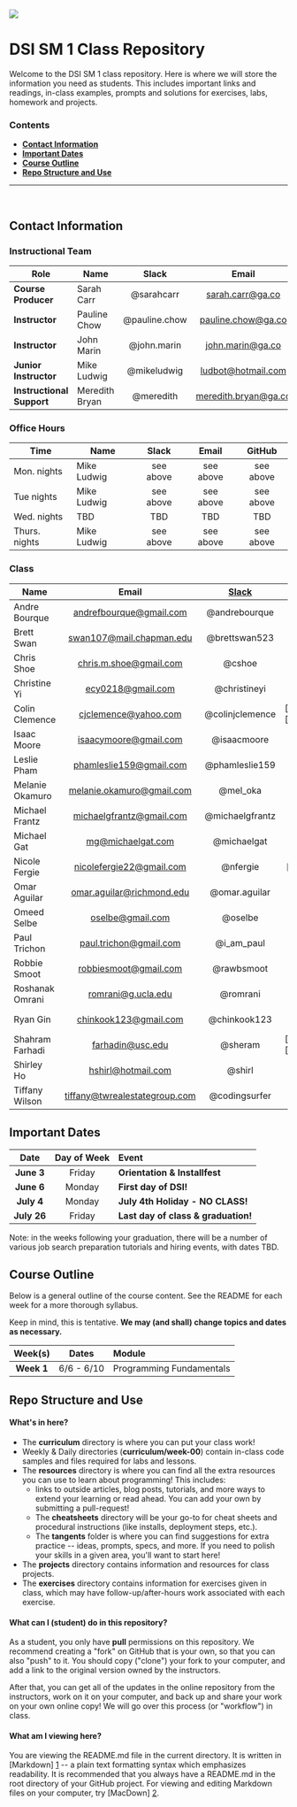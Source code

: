 # ![](https://ga-dash.s3.amazonaws.com/production/assets/logo-9f88ae6c9c3871690e33280fcf557f33.png)
# DSI SM 1 Class Repository

Welcome to the DSI SM 1 class repository. Here is where
we will store the information you need as students. This includes important
links and readings, in-class examples, prompts and solutions for exercises,
labs, homework and projects.

<!--In order to submit your homework to this repo and share it with your
instructional team and classmates, please follow the
**[Homework Submission Process](homework_submission_process.md)**
*[note: this document has not been uploaded yet]*. -->

### Contents

- [**Contact Information**](#contact-information)
- [**Important Dates**](#important-dates)
- [**Course Outline**](#course-outline)
- [**Repo Structure and Use**](#repo-structure-and-use)

---

<br>

## Contact Information

### Instructional Team

| Role                      | Name               | Slack               | Email                    | GitHub                 |
|---------------------------|--------------------|:-------------------:|:------------------------:|:----------------------:|
| **Course Producer**       | Sarah Carr         | @sarahcarr          | sarah.carr@ga.co         | [sarahcarr][sarahcarr] |
| **Instructor**            | Pauline Chow       | @pauline.chow       | pauline.chow@ga.co       | [pauline][pauline]     |
| **Instructor**            | John Marin         | @john.marin         | john.marin@ga.co         | [j-a-marin][j-a-marin] |
| **Junior Instructor**     | Mike Ludwig        | @mikeludwig         | ludbot@hotmail.com       | [mikeludwig][mikeludwig] |
| **Instructional Support** | Meredith Bryan     | @meredith           | meredith.bryan@ga.co     | [mer8][mer8]           |

[sarahcarr]: https://github.com/SarahCarr
[pauline]:   https://github.com/powchow
[j-a-marin]: https://github.com/j-a-marin
[mikeludwig]: https://github.com/mikeludwig
[mer8]:      https://github.com/mer8  

### Office Hours

| Time           | Name            | Slack      | Email                   | GitHub                                        |
|----------------|-----------------|:----------:|:-----------------------:|:---------------------------------------------:|
| Mon. nights    | Mike Ludwig     | see above  | see above               | see above                                     |
| Tue  nights    | Mike Ludwig     | see above  | see above               | see above                                     |
| Wed. nights    | TBD             | TBD        | TBD                     | TBD                                           |
| Thurs. nights  | Mike Ludwig     | see above  | see above               | see above                                     | 



### Class

| Name                 | Email                          | [Slack](https://ga-students.slack.com) | GitHub             |
|----------------------|:------------------------------:|:-----------------:|:---------------------------------------:|
| Andre Bourque	       | andrefbourque@gmail.com        | @andrebourque     | [andrebourque][andrebourque]
| Brett	Swan	         | swan107@mail.chapman.edu       | @brettswan523     | [brettswan][brettswan]
| Chris	Shoe	         | chris.m.shoe@gmail.com         | @cshoe            | [Mithers][Mithers]
| Christine	Yi	       | ecy0218@gmail.com              | @christineyi      | [christineyi][christineyi]
| Colin	Clemence	     | cjclemence@yahoo.com           | @colinjclemence   | [ColinJClemence][ColinJClemence]
| Isaac	Moore	         | isaacymoore@gmail.com          | @isaacmoore       | [isaacmoore][isaacmoore]
| Leslie Pham          | phamleslie159@gmail.com        | @phamleslie159    | [phamleslie159][phamleslie159]
| Melanie Okamuro      | melanie.okamuro@gmail.com      | @mel_oka          | [mel-oka][mel-oka]
| Michael	Frantz       | michaelgfrantz@gmail.com       | @michaelgfrantz   | [mgfrantz][mgfrantz]
| Michael	Gat          | mg@michaelgat.com              | @michaelgat       | [michaelgat][michaelgat] 
| Nicole Fergie        | nicolefergie22@gmail.com       | @nfergie          | [nfergie][nfergie]
| Omar Aguilar         | omar.aguilar@richmond.edu      | @omar.aguilar     | [OmarAguilar][OmarAguilar]
| Omeed	Selbe          | oselbe@gmail.com               | @oselbe           | [oselbe][oselbe]
| Paul Trichon         | paul.trichon@gmail.com         | @i_am_paul        | [ophiuchus44][ophiuchus44]
| Robbie Smoot         | robbiesmoot@gmail.com          | @rawbsmoot        | [rawbsmoot][rawbsmoot]	
| Roshanak Omrani      | romrani@g.ucla.edu             | @romrani          | [romrani][romrani]					
| Ryan	Gin            | chinkook123@gmail.com          | @chinkook123      | [chinkook123][chinkook123]		
| Shahram Farhadi      | farhadin@usc.edu               | @sheram           | [ShahramFarhadi][ShahramFarhadi]					
| Shirley	Ho           | hshirl@hotmail.com             | @shirl            | [hshirl][hshirl]						
| Tiffany	Wilson       | tiffany@twrealestategroup.com  | @codingsurfer     | [CodingSurfer][CodingSurfer]				


## Important Dates

| Date             | Day of Week | Event |
|:----------------:|:-----------:|:------|
| **June 3**       | Friday      | **Orientation & Installfest**       |
| **June 6**       | Monday      | **First day of DSI!**               |
| **July 4**       | Monday      | **July 4th Holiday - NO CLASS!**    |
| **July 26**      | Friday      | **Last day of class & graduation!** |


Note: in the weeks following your graduation, there will be a number of various
job search preparation tutorials and hiring events, with dates TBD.

## Course Outline

Below is a general outline of the course content. See the README for each week for a more thorough syllabus.

Keep in mind, this is tentative. **We may (and shall) change topics and dates as necessary.**

| Week(s)     | Dates         | Module                         |
|:-----------:|:-------------:|:-------------------------------|
| **Week 1**  | 6/6 - 6/10     | Programming Fundamentals         |


## Repo Structure and Use

#### What's in here?

- The **curriculum** directory is where you can put your class work!
- Weekly & Daily directories (**curriculum/week-00**) contain in-class code samples and
  files required for labs and lessons.
- The **resources** directory is where you can find all the extra resources you
  can use to learn about programming! This includes:
  - links to outside articles, blog posts, tutorials, and more ways to extend
    your learning or read ahead. You can add your own by submitting a pull-request!
  - The **cheatsheets** directory will be your go-to for cheat sheets and
    procedural instructions (like installs, deployment steps, etc.).
  - The **tangents** folder is where you can find suggestions for extra
    practice -- ideas, prompts, specs, and more. If you need to polish your
    skills in a given area, you'll want to start here!
- The **projects** directory contains information and resources for class
  projects.
- The **exercises** directory contains information for exercises given in class, which
  may have follow-up/after-hours work associated with each exercise. 

#### What can I (student) do in this repository?

As a student, you only have **pull** permissions on this repository. We recommend
creating a "fork" on GitHub that is your own, so that you can also "push" to it.
You should copy ("clone") your fork to your computer, and add a link to the
original version owned by the instructors.

After that, you can get all of the updates in the online repository from the
instructors, work on it on your computer, and back up and share your work on
your own online copy! We will go over this process (or "workflow") in class.

#### What am I viewing here?

You are viewing the README.md file in the current directory. It is written in
[Markdown] [1] -- a plain text formatting syntax which emphasizes readability.
It is recommended that you always have a README.md in the root directory of
your GitHub project. For viewing and editing Markdown files on your
computer, try [MacDown] [2].

[1]: http://daringfireball.net/projects/markdown/    "Markdown"
[2]: http://macdown.uranusjr.com/                    "MacDown"
